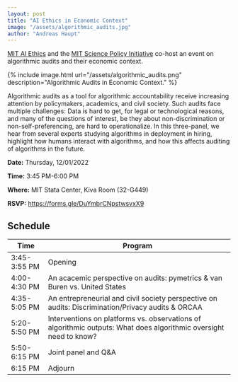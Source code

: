 ```yaml
---
layout: post
title: "AI Ethics in Economic Context"
image: "/assets/algorithmic_audits.jpg"
author: "Andreas Haupt"
---
```

[MIT AI Ethics](https://mitaiethics.github.io/) and the [MIT Science Policy Initiative](https://mitspi.squarespace.com/) co-host an event on algorithmic audits and their economic context.

{% include image.html url="/assets/algorithmic_audits.png" description="Algorithmic Audits in Economic Context." %}

Algorithmic audits as a tool for algorithmic accountability receive increasing attention by policymakers, academics, and civil society. Such audits face multiple challenges: Data is hard to get, for legal or technological reasons, and many of the questions of interest, be they about non-discrimination or non-self-preferencing, are hard to operationalize. In this three-panel, we hear from several experts studying algorithms in deployment in hiring, highlight how humans interact with algorithms, and how this affects auditing of algorithms in the future.

**Date:** Thursday, 12/01/2022

**Time:** 3:45 PM-6:00 PM

**Where:** MIT Stata Center, Kiva Room (32-G449)

**RSVP:** https://forms.gle/DuYmbrCNpstwsvxX9

## Schedule


|Time|Program|
|---|---|
|3:45-3:55 PM|Opening|
|4:00-4:30 PM|An acacemic perspective on audits: pymetrics & van Buren vs. United States|
|4:35-5:05 PM|An entrepreneurial and civil society perspective on audits: Discrimination/Privacy audits & ORCAA|
|5:20-5:50 PM|Interventions on platforms vs. observations of algorithmic outputs: What does algorithmic oversight need to know?|
|5:50-6:15 PM|Joint panel and Q&A|
|6:15 PM|Adjourn|
